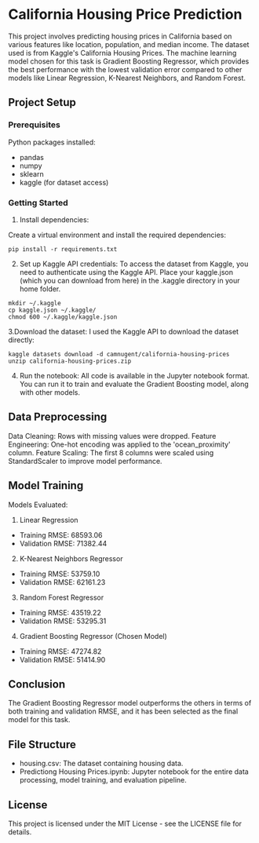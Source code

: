 # California Housing Price Prediction
This project involves predicting housing prices in California based on various features like location, population, and median income. The dataset used is from Kaggle's California Housing Prices.
The machine learning model chosen for this task is Gradient Boosting Regressor, which provides the best performance with the lowest validation error compared to other models like Linear Regression, K-Nearest Neighbors, and Random Forest.

## Project Setup
### Prerequisites
Python packages installed:
- pandas
- numpy
- sklearn
- kaggle (for dataset access)

### Getting Started
1. Install dependencies:

Create a virtual environment and install the required dependencies:
```
pip install -r requirements.txt
```
2. Set up Kaggle API credentials:
To access the dataset from Kaggle, you need to authenticate using the Kaggle API. Place your kaggle.json (which you can download from here) in the .kaggle directory in your home folder.
```
mkdir ~/.kaggle
cp kaggle.json ~/.kaggle/
chmod 600 ~/.kaggle/kaggle.json
```
3.Download the dataset:
I used the Kaggle API to download the dataset directly:
```
kaggle datasets download -d camnugent/california-housing-prices
unzip california-housing-prices.zip
```
4. Run the notebook:
All code is available in the Jupyter notebook format. You can run it to train and evaluate the Gradient Boosting model, along with other models.

## Data Preprocessing
Data Cleaning: Rows with missing values were dropped.
Feature Engineering: One-hot encoding was applied to the 'ocean_proximity' column.
Feature Scaling: The first 8 columns were scaled using StandardScaler to improve model performance.

## Model Training
Models Evaluated:
1. Linear Regression
- Training RMSE: 68593.06
- Validation RMSE: 71382.44
2. K-Nearest Neighbors Regressor
- Training RMSE: 53759.10
- Validation RMSE: 62161.23
3. Random Forest Regressor
- Training RMSE: 43519.22
- Validation RMSE: 53295.31
4. Gradient Boosting Regressor (Chosen Model)
- Training RMSE: 47274.82
- Validation RMSE: 51414.90

## Conclusion
The Gradient Boosting Regressor model outperforms the others in terms of both training and validation RMSE, and it has been selected as the final model for this task.

## File Structure
- housing.csv: The dataset containing housing data.
- Predictiong Housing Prices.ipynb: Jupyter notebook for the entire data processing, model training, and evaluation pipeline.

## License
This project is licensed under the MIT License - see the LICENSE file for details.
